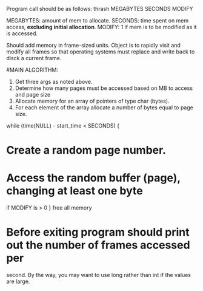 Program call should be as follows:
thrash MEGABYTES SECONDS MODIFY

MEGABYTES:	amount of mem to allocate.
SECONDS:	time spent on mem access, **excluding initial allocation**.
MODIFY:		1 if mem is to be modified as it is accessed.

Should add memory in frame-sized units.
Object is to rapidly visit and modify all frames so that operating systems
must replace and write back to disck a current frame.

#MAIN ALGORITHM:
1) Get three args as noted above.
2) Determine how many pages must be accessed based on MB 
to access and page size
3) Allocate memory for an array of pointers of type char (bytes).
4) For each element of the array allocate a number of bytes 
equal to page size.

while (time(NULL) - start_time < SECONDS)
{
# Create a random page number.
# Access the random buffer (page), changing at least one byte
if MODIFY is > 0
}
free all memory

# Before exiting program should print out the number of frames accessed per
second. By the way, you may want to use long rather than int if the values
are large. 

